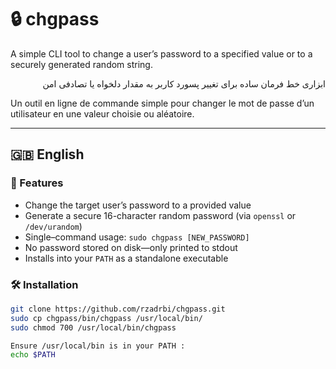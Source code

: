 # 🔒 chgpass

A simple CLI tool to change a user’s password to a specified value or to a securely generated random string.  
<p dir="rtl">ابزاری خط فرمان ساده برای تغییر پسورد کاربر به مقدار دلخواه یا تصادفی امن</p>  
Un outil en ligne de commande simple pour changer le mot de passe d’un utilisateur en une valeur choisie ou aléatoire.

---

## 🇬🇧 English

### 🚀 Features

- Change the target user’s password to a provided value  
- Generate a secure 16-character random password (via `openssl` or `/dev/urandom`)  
- Single–command usage: `sudo chgpass [NEW_PASSWORD]`  
- No password stored on disk—only printed to stdout  
- Installs into your `PATH` as a standalone executable  

### 🛠 Installation

```bash
git clone https://github.com/rzadrbi/chgpass.git
sudo cp chgpass/bin/chgpass /usr/local/bin/
sudo chmod 700 /usr/local/bin/chgpass

Ensure /usr/local/bin is in your PATH :
echo $PATH
